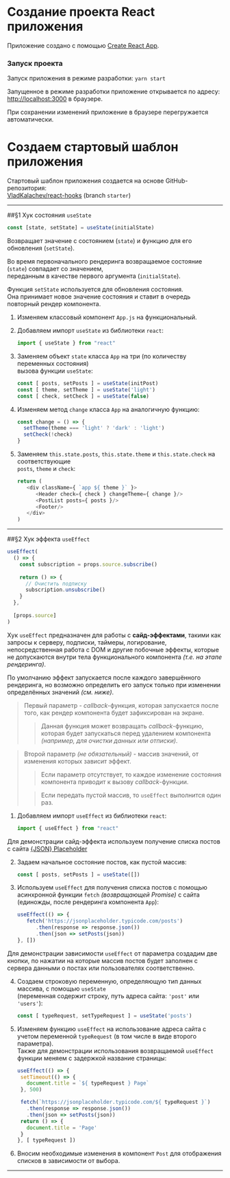 # Создание проекта React приложения

 Приложение создано с помощью [Create React App](https://github.com/facebook/create-react-app).

### Запуск проекта

Запуск приложения в режиме разработки:
`yarn start`

Запущенное в режиме разработки приложение открывается по адресу: \
[http://localhost:3000](http://localhost:3000) в браузере.

При сохранении изменений приложение в браузере перегружается автоматически.

# Создаем стартовый шаблон приложения 
Стартовый шаблон приложения создается на основе GitHub-репозитория: \
[VladKalachev/react-hooks](https://github.com/VladKalachev/react-hooks/tree/starter) (branch `starter`)

___

##§1 Хук состояния `useState`

```js
const [state, setState] = useState(initialState)
```

Возвращает значение с состоянием (`state`) и функцию для его обновления (`setState`).

Во время первоначального рендеринга возвращаемое состояние (`state`) совпадает со значением, \
переданным в качестве первого аргумента (`initialState`).

Функция `setState` используется для обновления состояния. \
Она принимает новое значение состояния и ставит в очередь повторный рендер компонента.

1. Изменяем классовый компонент `App.js` на функциональный.
2. Добавляем импорт `useState` из библиотеки `react`:

   ```javascript
   import { useState } from "react"
   ```

3. Заменяем объект `state` класса `App` на три (по количеству переменных состояния) \
   вызова функции `useState`:
   
   ```javascript
   const [ posts, setPosts ] = useState(initPost)
   const [ theme, setTheme ] = useState('light')
   const [ check, setCheck ] = useState(false)
   ```
   
4. Изменяем метод `change` класса `App` на аналогичную функцию:
   
    ```javascript
    const change = () => {
      setTheme(theme === 'light' ? 'dark' : 'light')
      setCheck(!check)
    }
    ```
4. Заменяем `this.state.posts`, `this.state.theme` и `this.state.check` на соответствующие \
   `posts`, `theme` и `check`:
   
   ```javascript
   return (
      <div className={ `app ${ theme }` }>
         <Header check={ check } changeTheme={ change }/>
         <PostList posts={ posts }/>
         <Footer/>
      </div>
   )
   ```
___

##§2 Хук эффекта `useEffect`

```javascript
useEffect(
  () => {
    const subscription = props.source.subscribe()
    
    return () => {
      // Очистить подписку
      subscription.unsubscribe()
    } 
  },
        
  [props.source]
)
```

Хук `useEffect` предназначен для работы с **сайд-эффектами**, такими как запросы к серверу, подписки, таймеры, логирование, непосредственная работа с DOM и другие побочные эффекты, которые не допускаются внутри тела функционального компонента _(т.е. на этапе рендеринга)_.

По умолчанию эффект запускается после каждого завершённого рендеринга, но возможно определить его запуск только при изменении определённых значений _(см. ниже)_.

> Первый параметр - _callback_-функция, которая запускается после того, как рендер компонента будет зафиксирован на экране.
> 
>> Данная функция может возвращать _callback_-функцию, которая будет запускаться перед удалением компонента _(например, для очистки данных или отписки)_. 

> Второй параметр _(не обязательный)_ - массив значений, от изменения которых зависит эффект.
>> Если параметр отсутствует, то каждое изменение состояния компонента приводит к вызову _callback_-функции.
>
>> Если передать пустой массив, то `useEffect` выполнится один раз.

1. Добавляем импорт `useEffect` из библиотеки `react`:

   ```javascript
   import { useEffect } from "react"
   ```

Для демонстрации сайд-эффекта используем получение списка постов с сайта [{JSON} Placeholder](https://jsonplaceholder.typicode.com)

2. Задаем начальное состояние постов, как пустой массив:

   ```javascript
   const [ posts, setPosts ] = useState([])
   ```

3. Используем `useEffect` для получения списка постов с помощью асинхронной функции `fetch` _(возвращающей Promise)_ с сайта (единожды, после рендеринга компонента `App`):

   ```javascript
   useEffect(() => {
      fetch('https://jsonplaceholder.typicode.com/posts')
         .then(response => response.json())
         .then(json => setPosts(json))
   }, [])
   ```
Для демонстрации зависимости `useEffect` от параметра создадим две кнопки, по нажатии на которые массив постов будет заполнен с сервера данными о постах или пользователях соответственно.

4. Создаем строковую переменную, определяющую тип данных массива, с помощью `useState` \
   (переменная содержит строку, путь адреса сайта: `'post'` или `'users'`):

   ```javascript
   const [ typeRequest, setTypeRequest ] = useState('posts')
   ```
5. Изменяем функцию `useEffect` на использование адреса сайта с учетом переменной `typeRequest` (в том числе в виде второго параметра). \
   Также для демонстрации использования возвращаемой `useEffect` функции меняем с задержкой название страницы:

   ```javascript
   useEffect(() => {
    setTimeout(() => {
      document.title = `${ typeRequest } Page`
    }, 500)
   
    fetch(`https://jsonplaceholder.typicode.com/${ typeRequest }`)
      .then(response => response.json())
      .then(json => setPosts(json))
    return () => {
      document.title = 'Page'
    }
   }, [ typeRequest ])
   ```

6. Вносим необходимые изменения в компонент `Post` для отображения списков в зависимости от выбора.  
___
